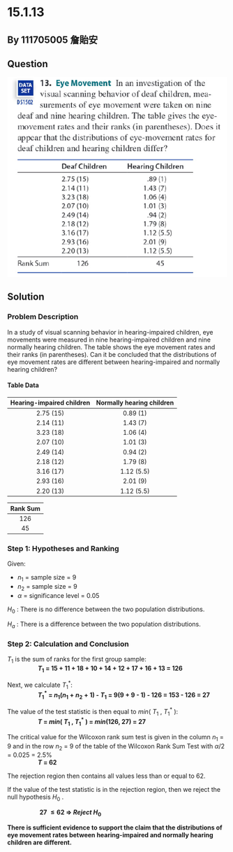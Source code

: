 # 15.1.13

## By 111705005 詹貽安

## Question
![image](https://github.com/HWTeng-Course/202402-Statistics/blob/main/Images/15.1.13(1).png)

## Solution

### Problem Description
In a study of visual scanning behavior in hearing-impaired children, eye movements were measured in nine hearing-impaired children and nine normally hearing children. The table shows the eye movement rates and their ranks (in parentheses). Can it be concluded that the distributions of eye movement rates are different between hearing-impaired and normally hearing children?

#### Table Data
| Hearing-impaired children | Normally hearing children |
|:-------------------------:|:-------------------------:|
| 2.75 (15)                 | 0.89 (1)                  |
| 2.14 (11)                 | 1.43 (7)                  |
| 3.23 (18)                 | 1.06 (4)                  |
| 2.07 (10)                 | 1.01 (3)                  |
| 2.49 (14)                 | 0.94 (2)                  |
| 2.18 (12)                 | 1.79 (8)                  |
| 3.16 (17)                 | 1.12 (5.5)                |
| 2.93 (16)                 | 2.01 (9)                  |
| 2.20 (13)                 | 1.12 (5.5)                |

| Rank Sum |
|:--------:|
| 126      |
| 45       |

### Step 1: Hypotheses and Ranking
Given:
-  $n_1$ = sample size = 9
-  $n_2$ = sample size = 9
- $\alpha$ = significance level = 0.05

$H_0$ : There is no difference between the two population distributions.

$H_a$ : There is a difference between the two population distributions.

### Step 2: Calculation and Conclusion
$T_1$ is the sum of ranks for the first group sample:  
&emsp;&emsp;&emsp;&emsp;&emsp;**$T_1$ = 15 + 11 + 18 + 10 + 14 + 12 + 17 + 16 + 13 = 126**  

Next, we calculate $T_1^{\ast}$:  
&emsp;&emsp;&emsp;&emsp;&emsp;**$T_1^{\ast}$ = $n_1 (n_1 + n_2 + 1)$ - $T_1$ = 9(9 + 9 - 1) - 126 = 153 - 126 = 27**  

The value of the test statistic is then equal to $min$( $T_1$ , $T_1^{\ast}$ ):  
&emsp;&emsp;&emsp;&emsp;&emsp;**$T$ = $min$( $T_1$ , $T_1^{\ast}$ ) = $min$(126, 27) = 27**  

The critical value for the Wilcoxon rank sum test is given in the column $n_1$ = 9 and in the row $n_2$ = 9 of the table of the Wilcoxon Rank Sum Test with $\alpha$/2 = 0.025 = 2.5%  
&emsp;&emsp;&emsp;&emsp;&emsp;**$T$ = 62**  

The rejection region then contains all values less than or equal to 62.  

If the value of the test statistic is in the rejection region, then we reject the null hypothesis $H_0$ .  

&emsp;&emsp;&emsp;&emsp;&emsp; **27 $\leq 62$  $\Longrightarrow$  $Reject$ $H_0$**

**There is sufficient evidence to support the claim that the distributions of eye movement rates between hearing-impaired and normally hearing children are different.**
